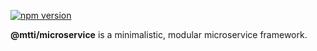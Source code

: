[![npm version](https://badge.fury.io/js/%40mtti%2Fmicroservice.svg)](https://badge.fury.io/js/%40mtti%2Fmicroservice)

**@mtti/microservice** is a minimalistic, modular microservice framework.
